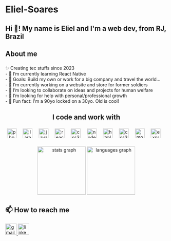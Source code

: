 # Eliel-Soares

<h2 align="left">Hi 👋! My name is Eliel and I'm a web dev, from RJ, Brazil</h2>

###

<h2 align="left">About me</h2>

###

<p align="left">✨ Creating tec stuffs since 2023<br>
- 🌱 I’m currently learning React Native<br>
- 🎯 Goals: Build my own or work for a big company and travel the world...<br>
- 🔭 I’m currently working on a website and store for former soldiers<br>
- 👯 I’m looking to collaborate on ideas and projects for human welfare<br>
- 🤔 I’m looking for help with personal/professional growth<br>
- 🎲 Fun fact: I'm a 90yo locked on a 30yo. Old is cool!</p>

###

<h2 align="center">I code and work with</h2>

###

<div align="center">
  <img src="https://cdn.jsdelivr.net/gh/devicons/devicon/icons/php/php-original.svg" height="30" alt="php logo"  />
  <img width="12" />
  <img src="https://cdn.jsdelivr.net/gh/devicons/devicon/icons/laravel/laravel-original.svg" height="30" alt="laravel logo"  />
  <img width="12" />
  <img src="https://cdn.jsdelivr.net/gh/devicons/devicon/icons/javascript/javascript-original.svg" height="30" alt="javascript logo"  />
  <img width="12" />
  <img src="https://cdn.jsdelivr.net/gh/devicons/devicon/icons/react/react-original.svg" height="30" alt="react logo"  />
  <img width="12" />
   <img src="https://cdn.jsdelivr.net/gh/devicons/devicon/icons/redux/redux-original.svg" height="30" alt="css3 logo"  />
  <img width="12" />
  <img src="https://cdn.jsdelivr.net/gh/devicons/devicon/icons/nodejs/nodejs-original.svg" height="30" alt="node logo"  />
  <img width="12" />
  <img src="https://cdn.jsdelivr.net/gh/devicons/devicon/icons/html5/html5-original.svg" height="30" alt="html5 logo"  />
  <img width="12" />
  <img src="https://cdn.jsdelivr.net/gh/devicons/devicon/icons/css3/css3-original.svg" height="30" alt="css3 logo"  />
  <img width="12" />
  <img src="https://cdn.jsdelivr.net/gh/devicons/devicon/icons/mongodb/mongodb-original.svg" height="30" alt="mongodb logo"  />
  <img width="12" />
  <img src="https://cdn.jsdelivr.net/gh/devicons/devicon/icons/express/express-original.svg" height="30" alt="express logo"  />
  <img width="12" />
</div>

###

<div align="center">
  <img src="https://github-readme-stats.vercel.app/api?username=epstere&hide_title=false&hide_rank=false&show_icons=true&include_all_commits=true&count_private=true&disable_animations=false&theme=dracula&locale=en&hide_border=false" height="150" alt="stats graph"  />
  <img src="https://github-readme-stats.vercel.app/api/top-langs?username=epstere&locale=en&hide_title=false&layout=compact&card_width=320&langs_count=5&theme=dracula&hide_border=false" height="150" alt="languages graph"  />
</div>

###

<h2 align="left">📫 How to reach me</h2>

###


<div align="left">
  <a href="mailto:epstere@gmail.com?subject=Saudação%20Profissional&body=Prezado%20(a)%20Sr.%20(a),%0A%0AEspero%20que%20este%20email%20lhe%20encontre%20bem.%0A%0A[Adicione%20aqui%20o%20corpo%20da%20mensagem.]%0A%0AAtenciosamente,%0A[Seu%20Nome]" target="_blank">
    <img src="https://img.shields.io/static/v1?message=Gmail&logo=gmail&label=&color=D14836&logoColor=white&labelColor=&style=for-the-badge" height="35" alt="gmail logo"  />
  </a>
<a href="https://www.linkedin.com/in/eliel-psoares/" target="_blank">
    <img src="https://img.shields.io/static/v1?message=LinkedIn&logo=linkedin&label=&color=0077B5&logoColor=white&labelColor=&style=for-the-badge" height="35" alt="linkedin logo"  />
  </a>
</div>

